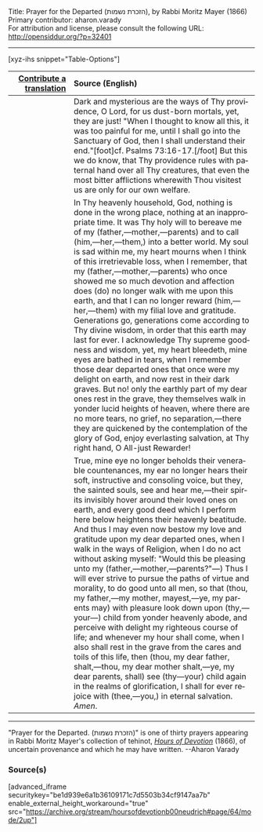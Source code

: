 <html>
<head></head>
<body>
Title: Prayer for the Departed (הזכרת נשמות), by Rabbi Moritz Mayer (1866)<br />
Primary contributor: aharon.varady<br />
For attribution and license, please consult the following URL: <a href="http://opensiddur.org/?p=32401">http://opensiddur.org/?p=32401</a>
<p />
<hr />

[xyz-ihs snippet="Table-Options"]<table style="margin-left: auto; margin-right: auto;" class="draggable">
<thead><tr><th id="x" style="text-align: right;"><a href="/contributing/upload/">Contribute a translation</a></th><th style="text-align: left;">Source (English)</th></tr></thead>
<tbody>
<tr><td style="vertical-align:top;" width="25%">
<div class="liturgy" lang="he">

</span></div></td>
 
<td style="vertical-align:top;">
<div class="english" lang="en">
Dark and mysterious are the ways of Thy providence, O Lord, for us dust-born mortals, yet, they are just! "When I thought to know all this, it was too painful for me, until I shall go into the Sanctuary of God, then I shall understand their end."[foot]cf. Psalms 73:16-17.[/foot] But this we do know, that Thy providence rules with paternal hand over all Thy creatures, that even the most bitter afflictions wherewith Thou visitest us are only for our own welfare. 
</div></td></tr>


<tr><td style="vertical-align:top;">
<div class="liturgy" lang="he">

</span></div></td>
 
<td style="vertical-align:top;">
<div class="english" lang="en">
In Thy heavenly household, God, nothing is done in the wrong place, nothing at an inappropriate time. It was Thy holy will to bereave me of my (father,—mother,—parents) and to call (him,—her,—them,) into a better world. My soul is sad within me, my heart mourns when I think of this irretrievable loss, when I remember, that my (father,—mother,—parents) who once showed me so much devotion and affection does (do) no longer walk with me upon this earth, and that I can no longer reward (him,—her,—them) with my filial love and gratitude. Generations go, generations come according to Thy divine wisdom, in order that this earth may last for ever. I acknowledge Thy supreme goodness and wisdom, yet, my heart bleedeth, mine eyes are bathed in tears, when I remember those dear departed ones that once were my delight on earth, and now rest in their dark graves. But no! only the earthly part of my dear ones rest in the grave, they themselves walk in yonder lucid heights of heaven, where there are no more tears, no grief, no separation,—there they are quickened by the contemplation of the glory of God, enjoy everlasting salvation, at Thy right hand, O All-just Rewarder!
</div></td></tr>


<tr><td style="vertical-align:top;">
<div class="liturgy" lang="he">

</span></div></td>
 
<td style="vertical-align:top;">
<div class="english" lang="en">
True, mine eye no longer beholds their venerable countenances, my ear no longer hears their soft, instructive and consoling voice, but they, the sainted souls, see and hear me,—their spirits invisibly hover around their loved ones on earth, and every good deed which I perform here below heightens their heavenly beatitude. And thus I may even now bestow my love and gratitude upon my dear departed ones, when I walk in the ways of Religion, when I do no act without asking myself: "Would this be pleasing unto my (father,—mother,—parents?"—) Thus I will ever strive to pursue the paths of virtue and morality, to do good unto all men, so that (thou, my father,—my mother, mayest,—ye, my parents may) with pleasure look down upon (thy,—your—) child from yonder heavenly abode, and perceive with delight my righteous course of life; and whenever my hour shall come, when I also shall rest in the grave from the cares and toils of this life, then (thou, my dear father, shalt,—thou, my dear mother shalt,—ye, my dear parents, shall) see (thy—your) child again in the realms of glorification, I shall for ever rejoice with (thee,—you,) in eternal salvation. <em>Amen</em>. 
</div></td></tr>
</tbody></table>

<hr />

"Prayer for the Departed. (הזכרת נשמות)" is one of thirty prayers appearing in Rabbi Moritz Mayer's collection of tehinot, <em><a href="/?p=3692">Hours of Devotion</a></em> (1866), of uncertain provenance and which he may have written. --Aharon Varady

<h3>Source(s)</h3>

[advanced_iframe securitykey="be1d939e6a1b36109171c7d5503b34cf9147aa7b" enable_external_height_workaround="true" src="https://archive.org/stream/hoursofdevotionb00neudrich#page/64/mode/2up"]

&nbsp;
</body>
</html>